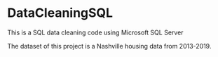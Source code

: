 # DataCleaningSQL
This is a SQL data cleaning code using Microsoft SQL Server 

The dataset of this project is a Nashville housing data from 2013-2019. 
